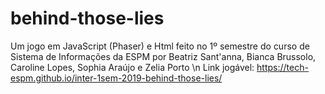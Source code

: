 # behind-those-lies
Um jogo em JavaScript (Phaser) e Html feito no 1º semestre do curso de Sistema de Informações da ESPM por Beatriz Sant'anna, Bianca Brussolo, Caroline Lopes, Sophia Araújo e Zelia Porto \n
Link jogável: https://tech-espm.github.io/inter-1sem-2019-behind-those-lies/
